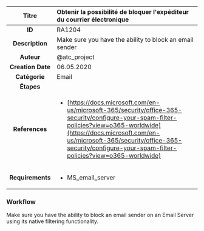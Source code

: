 | Titre                       | Obtenir la possibilité de bloquer l'expéditeur du courrier électronique         |
|:---------------------------:|:--------------------|
| **ID**                      | RA1204            |
| **Description**             | Make sure you have the ability to block an email sender   |
| **Auteur**                  | @atc_project        |
| **Creation Date**           | 06.05.2020 |
| **Catégorie**                | Email      |
| **Étapes**                   || 
| **References** |<ul><li>[https://docs.microsoft.com/en-us/microsoft-365/security/office-365-security/configure-your-spam-filter-policies?view=o365-worldwide](https://docs.microsoft.com/en-us/microsoft-365/security/office-365-security/configure-your-spam-filter-policies?view=o365-worldwide)</li></ul>|
| **Requirements** |<ul><li>MS_email_server</li></ul>|

### Workflow

Make sure you have the ability to block an email sender on an Email Server using its native filtering functionality.  
